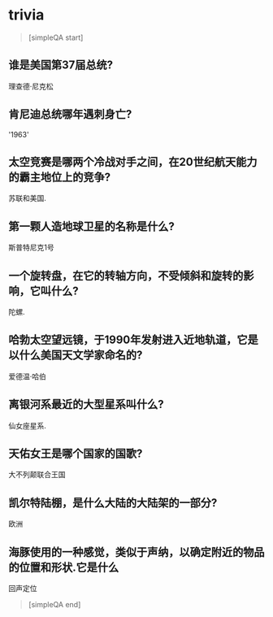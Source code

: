 # trivia


> [simpleQA start]

## 谁是美国第37届总统?
理查德·尼克松

## 肯尼迪总统哪年遇刺身亡?
'1963'

## 太空竞赛是哪两个冷战对手之间，在20世纪航天能力的霸主地位上的竞争?
苏联和美国.

## 第一颗人造地球卫星的名称是什么?
斯普特尼克1号

## 一个旋转盘，在它的转轴方向，不受倾斜和旋转的影响，它叫什么?
陀螺.

## 哈勃太空望远镜，于1990年发射进入近地轨道，它是以什么美国天文学家命名的?
爱德温·哈伯

## 离银河系最近的大型星系叫什么?
仙女座星系.

## 天佑女王是哪个国家的国歌?
大不列颠联合王国

## 凯尔特陆棚，是什么大陆的大陆架的一部分?
欧洲

## 海豚使用的一种感觉，类似于声纳，以确定附近的物品的位置和形状.它是什么
回声定位


> [simpleQA end]
